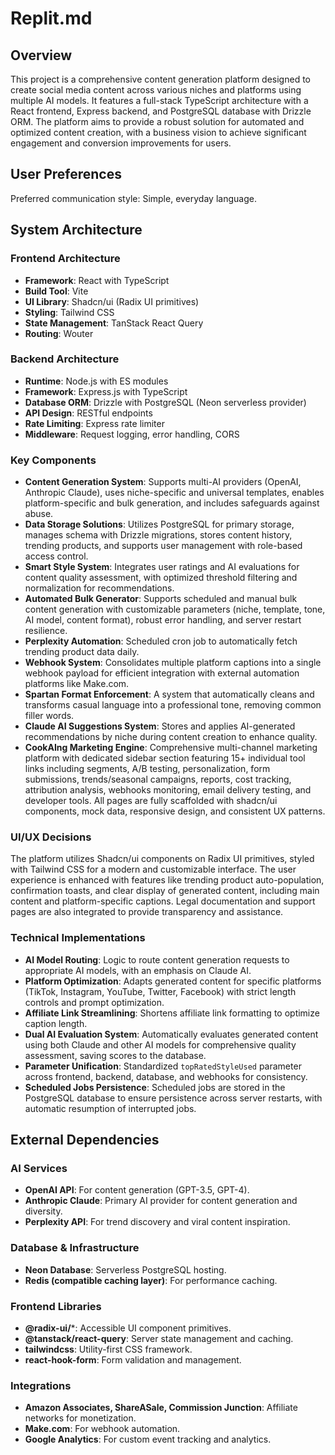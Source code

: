 # Replit.md

## Overview
This project is a comprehensive content generation platform designed to create social media content across various niches and platforms using multiple AI models. It features a full-stack TypeScript architecture with a React frontend, Express backend, and PostgreSQL database with Drizzle ORM. The platform aims to provide a robust solution for automated and optimized content creation, with a business vision to achieve significant engagement and conversion improvements for users.

## User Preferences
Preferred communication style: Simple, everyday language.

## System Architecture

### Frontend Architecture
- **Framework**: React with TypeScript
- **Build Tool**: Vite
- **UI Library**: Shadcn/ui (Radix UI primitives)
- **Styling**: Tailwind CSS
- **State Management**: TanStack React Query
- **Routing**: Wouter

### Backend Architecture
- **Runtime**: Node.js with ES modules
- **Framework**: Express.js with TypeScript
- **Database ORM**: Drizzle with PostgreSQL (Neon serverless provider)
- **API Design**: RESTful endpoints
- **Rate Limiting**: Express rate limiter
- **Middleware**: Request logging, error handling, CORS

### Key Components
- **Content Generation System**: Supports multi-AI providers (OpenAI, Anthropic Claude), uses niche-specific and universal templates, enables platform-specific and bulk generation, and includes safeguards against abuse.
- **Data Storage Solutions**: Utilizes PostgreSQL for primary storage, manages schema with Drizzle migrations, stores content history, trending products, and supports user management with role-based access control.
- **Smart Style System**: Integrates user ratings and AI evaluations for content quality assessment, with optimized threshold filtering and normalization for recommendations.
- **Automated Bulk Generator**: Supports scheduled and manual bulk content generation with customizable parameters (niche, template, tone, AI model, content format), robust error handling, and server restart resilience.
- **Perplexity Automation**: Scheduled cron job to automatically fetch trending product data daily.
- **Webhook System**: Consolidates multiple platform captions into a single webhook payload for efficient integration with external automation platforms like Make.com.
- **Spartan Format Enforcement**: A system that automatically cleans and transforms casual language into a professional tone, removing common filler words.
- **Claude AI Suggestions System**: Stores and applies AI-generated recommendations by niche during content creation to enhance quality.
- **CookAIng Marketing Engine**: Comprehensive multi-channel marketing platform with dedicated sidebar section featuring 15+ individual tool links including segments, A/B testing, personalization, form submissions, trends/seasonal campaigns, reports, cost tracking, attribution analysis, webhooks monitoring, email delivery testing, and developer tools. All pages are fully scaffolded with shadcn/ui components, mock data, responsive design, and consistent UX patterns.

### UI/UX Decisions
The platform utilizes Shadcn/ui components on Radix UI primitives, styled with Tailwind CSS for a modern and customizable interface. The user experience is enhanced with features like trending product auto-population, confirmation toasts, and clear display of generated content, including main content and platform-specific captions. Legal documentation and support pages are also integrated to provide transparency and assistance.

### Technical Implementations
- **AI Model Routing**: Logic to route content generation requests to appropriate AI models, with an emphasis on Claude AI.
- **Platform Optimization**: Adapts generated content for specific platforms (TikTok, Instagram, YouTube, Twitter, Facebook) with strict length controls and prompt optimization.
- **Affiliate Link Streamlining**: Shortens affiliate link formatting to optimize caption length.
- **Dual AI Evaluation System**: Automatically evaluates generated content using both Claude and other AI models for comprehensive quality assessment, saving scores to the database.
- **Parameter Unification**: Standardized `topRatedStyleUsed` parameter across frontend, backend, database, and webhooks for consistency.
- **Scheduled Jobs Persistence**: Scheduled jobs are stored in the PostgreSQL database to ensure persistence across server restarts, with automatic resumption of interrupted jobs.

## External Dependencies

### AI Services
- **OpenAI API**: For content generation (GPT-3.5, GPT-4).
- **Anthropic Claude**: Primary AI provider for content generation and diversity.
- **Perplexity API**: For trend discovery and viral content inspiration.

### Database & Infrastructure
- **Neon Database**: Serverless PostgreSQL hosting.
- **Redis (compatible caching layer)**: For performance caching.

### Frontend Libraries
- **@radix-ui/***: Accessible UI component primitives.
- **@tanstack/react-query**: Server state management and caching.
- **tailwindcss**: Utility-first CSS framework.
- **react-hook-form**: Form validation and management.

### Integrations
- **Amazon Associates, ShareASale, Commission Junction**: Affiliate networks for monetization.
- **Make.com**: For webhook automation.
- **Google Analytics**: For custom event tracking and analytics.